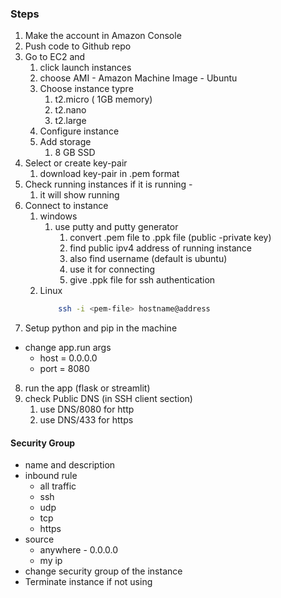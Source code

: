 ### Steps

1. Make the account in Amazon Console
2. Push code to Github repo
3. Go to EC2 and 
	1. click launch instances
	2. choose AMI - Amazon Machine Image - Ubuntu
	3. Choose instance typre
		1. t2.micro ( 1GB memory)
		2. t2.nano
		3. t2.large
	4. Configure instance
	5. Add storage
		1. 8 GB SSD
4. Select or create key-pair
	1. download key-pair in .pem format
5. Check running instances if it is running - 
	1. it will show running 
6. Connect to instance
	1. windows
		1. use putty and putty generator
			1. convert .pem file to .ppk file (public -private key)
			2. find public ipv4 address of running instance
			3. also find username (default is ubuntu)
			4. use it for connecting
			5. give .ppk file for ssh authentication
	2. Linux
		```bash
			ssh -i <pem-file> hostname@address
		```
7. Setup python and pip in the machine 
- change app.run args
	- host = 0.0.0.0
	- port = 8080
8. run the app (flask or streamlit)
9. check Public DNS (in SSH client section)
	1. use DNS/8080 for http
	2. use DNS/433 for https
#### Security Group
- name and description
- inbound rule
	- all traffic
	- ssh
	- udp
	- tcp
	- https
- source
	- anywhere - 0.0.0.0
	- my ip
- change security group of the instance 
- Terminate instance if not using
